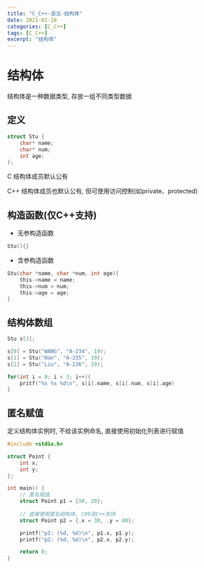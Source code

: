 ```yaml
---
title: "C_C++-语法-结构体"
date: 2021-01-16
categories: [C_C++]
tags: [C_C++]
excerpt: "结构体"
---
```


# 结构体

结构体是一种数据类型, 存放一组不同类型数据

## 定义

```c++
struct Stu {
    char* name;
    char* num;
    int age;
};
```

C 结构体成员默认公有

C++ 结构体成员也默认公有, 但可使用访问控制(如private、protected)

## 构造函数(仅C++支持)

- 无参构造函数

```c
Stu(){}
```

- 含参构造函数

```c
Stu(char *name, char *num, int age){
    this->name = name;
    this->num = num;
    this->age = age;
}
```

## 结构体数组

```c++
Stu s[3];

s[0] = Stu("WANG", "A-234", 19);
s[1] = Stu("Han", "A-235", 19);
s[2] = Stu("Liu", "A-236", 19);

for(int i = 0; i < 3; i++){
    pritf("%s %s %d\n", s[i].name, s[i].num, s[i].age)
}
```

## 匿名赋值

定义结构体实例时, 不给该实例命名, 直接使用初始化列表进行赋值

```c
#include <stdio.h>

struct Point {
    int x;
    int y;
};

int main() {
    // 匿名赋值
    struct Point p1 = {10, 20};
    
    // 直接使用匿名结构体, C99及C++支持
    struct Point p2 = {.x = 30, .y = 40}; 

    printf("p1: (%d, %d)\n", p1.x, p1.y);
    printf("p2: (%d, %d)\n", p2.x, p2.y);

    return 0;
}
```